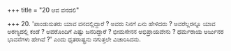 +++
title = "20 ಆವ ವನದಲಿ"

+++
20. 'ಪಾಂಡುಸುತರು ಯಾವ ವನದಲ್ಲಿದ್ದಾರೆ ? ಅವರು ನಿನಗೆ ಏನು ಹೇಳಿದರು ? ಅವರೆಲ್ಲರನ್ನೂ ಯಾವ ಅರಣ್ಯದಲ್ಲಿ ಕಂಡೆ ? ಅವರೊಂದಿಗೆ ಎಷ್ಟು ಜನರಿದ್ದಾರೆ ? ಭೀಮಸೇನನ ಅಭಿಪ್ರಾಯವೇನು ? ಧರ್ಮರಾಯ ಅರ್ಜುನರ ಭಾವನೆಗಳು ಹೇಗಿವೆ ?' ಎಂದು ಧೃತರಾಷ್ಟ್ರನು ನಗುತ್ತಲೇ ವಿಚಾರಿಸಿದನು.